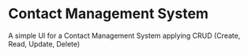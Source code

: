 # Contact Management System

A simple UI for a Contact Management System applying CRUD (Create, Read, Update, Delete)
